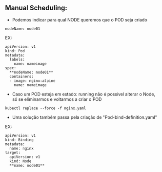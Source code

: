 ## Manual Scheduling:

- Podemos indicar para qual NODE queremos que o POD seja criado

```
nodeName: node01
```

EX:
```
apiVersion: v1
kind: Pod
metadata:
  labels:
    name: nameimage
spec:
  **nodeName: node01**
  containers:
  - image: nginx:alpine
    name: nameimage
```

- Caso um POD esteja em estado: running não é possível alterar o Node, só se eliminarmos e voltarmos a criar o POD
```
kubectl replace --force -f nginx.yaml
```

- Uma solução também passa pela criação de "Pod-bind-definition.yaml"

EX:
```
apiVersion: v1
kind: Binding
metadata:
  name: nginx
target:
  apiVersion: v1
  kind: Node
  **name: node01**
```

